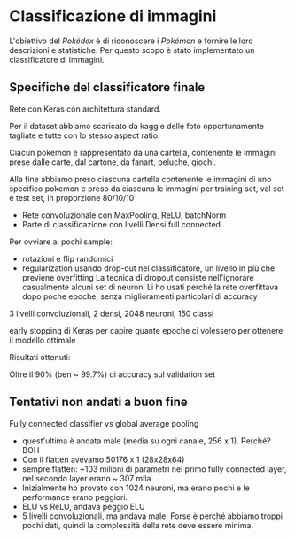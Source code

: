 # Classificazione di immagini

L'obiettivo del _Pokédex_ è di riconoscere i _Pokémon_ e fornire le loro descrizioni e statistiche.
Per questo scopo è stato implementato un classificatore di immagini.

## Specifiche del classificatore finale

Rete con Keras con architettura standard.

Per il dataset abbiamo scaricato da kaggle delle foto opportunamente tagliate e tutte con lo stesso aspect ratio.

Ciacun pokemon è rappresentato da una cartella, contenente le immagini prese dalle carte, dal cartone, da fanart, peluche, giochi. 

Alla fine abbiamo preso ciascuna cartella contenente le immagini di uno specifico pokemon e preso da ciascuna le immagini per training set, val set e test set, in proporzione 80/10/10

- Rete convoluzionale con MaxPooling, ReLU, batchNorm 
- Parte di classificazione con livelli Densi full connected

Per ovviare ai pochi sample:

- rotazioni e flip randomici
- regularization usando drop-out nel classificatore, un livello in più che previene overfitting
La tecnica di dropout consiste nell'ignorare casualmente alcuni set di neuroni
Li ho usati perché la rete overfittava dopo poche epoche, senza miglioramenti particolari di accuracy


3 livelli convoluzionali, 2 densi, 2048 neuroni, 150 classi

early stopping di Keras per capire quante epoche ci volessero per ottenere il modello ottimale

Risultati ottenuti:

Oltre il 90% (ben ~ 99.7%) di accuracy sul validation set 



## Tentativi non andati a buon fine

Fully connected classifier vs global average pooling

- quest'ultima è andata male (media su ogni canale, 256 x 1). Perché? BOH
- Con il flatten avevamo 50176 x 1 (28x28x64)
- sempre flatten: ~103 milioni di parametri nel primo fully connected layer, nel secondo layer erano ~ 307 mila
- Inizialmente ho provato con 1024 neuroni, ma erano pochi e le performance erano peggiori.
- ELU vs ReLU, andava peggio ELU
- 5 livelli convoluzionali, ma andava male. Forse è perché abbiamo troppi pochi dati, quindi la complessità della rete deve essere minima.
